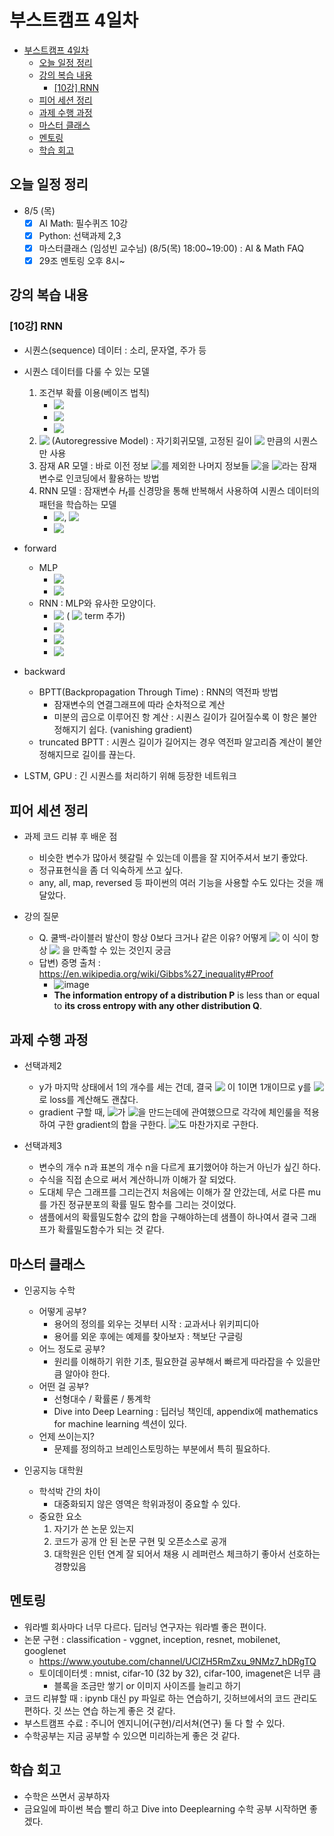 # 부스트캠프 4일차

- [부스트캠프 4일차](#부스트캠프-4일차)
  - [오늘 일정 정리](#오늘-일정-정리)
  - [강의 복습 내용](#강의-복습-내용)
    - [[10강] RNN](#10강-rnn)
  - [피어 세션 정리](#피어-세션-정리)
  - [과제 수행 과정](#과제-수행-과정)
  - [마스터 클래스](#마스터-클래스)
  - [멘토링](#멘토링)
  - [학습 회고](#학습-회고)

## 오늘 일정 정리

* 8/5 (목)
  - [x] AI Math: 필수퀴즈 10강
  - [x] Python: 선택과제 2,3
  - [x] 마스터클래스 (임성빈 교수님) (8/5(목) 18:00~19:00) : AI & Math FAQ
  - [x] 29조 멘토링 오후 8시~

## 강의 복습 내용

### [10강] RNN

* 시퀀스(sequence) 데이터 : 소리, 문자열, 주가 등

* 시퀀스 데이터를 다룰 수 있는 모델
  1. 조건부 확률 이용(베이즈 법칙)
     * <!-- $P(X_1, ..., X_t) = P(X_t | X_1, ..., X_{t-1}) P(X_1, ..., X_{t-1})$ --> <img style="transform: translateY(0.1em); background: white;" src="https://render.githubusercontent.com/render/math?math=P(X_1%2C%20...%2C%20X_t)%20%3D%20P(X_t%20%7C%20X_1%2C%20...%2C%20X_%7Bt-1%7D)%20P(X_1%2C%20...%2C%20X_%7Bt-1%7D)">
     * <!-- $X_t \sim P(X_t | X_{t-1}, ..., X_1)$ --> <img style="transform: translateY(0.1em); background: white;" src="https://render.githubusercontent.com/render/math?math=X_t%20%5Csim%20P(X_t%20%7C%20X_%7Bt-1%7D%2C%20...%2C%20X_1)">​
     * <!-- $X_{t+1} \sim P(X_{t+1} | X_t, X_{t-1}, ..., X_1)$ --> <img style="transform: translateY(0.1em); background: white;" src="https://render.githubusercontent.com/render/math?math=X_%7Bt%2B1%7D%20%5Csim%20P(X_%7Bt%2B1%7D%20%7C%20X_t%2C%20X_%7Bt-1%7D%2C%20...%2C%20X_1)">
  2. <!-- $AR(\tau)$ --> <img style="transform: translateY(0.1em); background: white;" src="https://render.githubusercontent.com/render/math?math=AR(%5Ctau)"> (Autoregressive Model) : 자기회귀모델, 고정된 길이 <!-- $\tau$ --> <img style="transform: translateY(0.1em); background: white;" src="https://render.githubusercontent.com/render/math?math=%5Ctau">​​ 만큼의 시퀀스만 사용
  3. 잠재 AR 모델 : 바로 이전 정보 <!-- $X_{t-1}$ --> <img style="transform: translateY(0.1em); background: white;" src="https://render.githubusercontent.com/render/math?math=X_%7Bt-1%7D">​​를 제외한 나머지 정보들 <!-- $X_{t-2}, ..., X_1$ --> <img style="transform: translateY(0.1em); background: white;" src="https://render.githubusercontent.com/render/math?math=X_%7Bt-2%7D%2C%20...%2C%20X_1">​​ 을 <!-- $H_t$ --> <img style="transform: translateY(0.1em); background: white;" src="https://render.githubusercontent.com/render/math?math=H_t">​​​라는 잠재변수로 인코딩에서 활용하는 방법
  4. RNN 모델 : 잠재변수 $H_t$​​를 신경망을 통해 반복해서 사용하여 시퀀스 데이터의 패턴을 학습하는 모델
     * <!-- $X_t \sim P(X_t | X_{t-1}, H_t)$ --> <img style="transform: translateY(0.1em); background: white;" src="https://render.githubusercontent.com/render/math?math=X_t%20%5Csim%20P(X_t%20%7C%20X_%7Bt-1%7D%2C%20H_t)">​, <!-- $H_t = Net_{\theta} (H_{t-1}, X_{t-1})$ --> <img style="transform: translateY(0.1em); background: white;" src="https://render.githubusercontent.com/render/math?math=H_t%20%3D%20Net_%7B%5Ctheta%7D%20(H_%7Bt-1%7D%2C%20X_%7Bt-1%7D)">​
     * <!-- $X_{t+1} \sim P(X_{t+1} | X_t, H_{t+1})$ --> <img style="transform: translateY(0.1em); background: white;" src="https://render.githubusercontent.com/render/math?math=X_%7Bt%2B1%7D%20%5Csim%20P(X_%7Bt%2B1%7D%20%7C%20X_t%2C%20H_%7Bt%2B1%7D)">

* forward
  * MLP
    * <!-- $H_t = \sigma (X_t W^{(1)} + b^{(1)})$ --> <img style="transform: translateY(0.1em); background: white;" src="https://render.githubusercontent.com/render/math?math=H_t%20%3D%20%5Csigma%20(X_t%20W%5E%7B(1)%7D%20%2B%20b%5E%7B(1)%7D)">
    * <!-- $O_t = H_t W^{(2)} + b^{(2)}$ --> <img style="transform: translateY(0.1em); background: white;" src="https://render.githubusercontent.com/render/math?math=O_t%20%3D%20H_t%20W%5E%7B(2)%7D%20%2B%20b%5E%7B(2)%7D">
  * RNN : MLP와 유사한 모양이다.
    * <!-- $H_t = \sigma (X_t W^{(1)}_X + H_{t-1} W^{(1)}_H + b^{(1)})$ --> <img style="transform: translateY(0.1em); background: white;" src="https://render.githubusercontent.com/render/math?math=H_t%20%3D%20%5Csigma%20(X_t%20W%5E%7B(1)%7D_X%20%2B%20H_%7Bt-1%7D%20W%5E%7B(1)%7D_H%20%2B%20b%5E%7B(1)%7D)">​ ( <!-- $H_{t-1} W^{(1)}_H$ --> <img style="transform: translateY(0.1em); background: white;" src="https://render.githubusercontent.com/render/math?math=H_%7Bt-1%7D%20W%5E%7B(1)%7D_H">​ term 추가)
    * <!-- $O_t = H_t W^{(2)} + b^{(2)}$ --> <img style="transform: translateY(0.1em); background: white;" src="https://render.githubusercontent.com/render/math?math=O_t%20%3D%20H_t%20W%5E%7B(2)%7D%20%2B%20b%5E%7B(2)%7D">​
    * <!-- $H_{t+1} = \sigma (X_{t+1} W^{(1)}_X + H_{t} W^{(1)}_H + b^{(1)})$ --> <img style="transform: translateY(0.1em); background: white;" src="https://render.githubusercontent.com/render/math?math=H_%7Bt%2B1%7D%20%3D%20%5Csigma%20(X_%7Bt%2B1%7D%20W%5E%7B(1)%7D_X%20%2B%20H_%7Bt%7D%20W%5E%7B(1)%7D_H%20%2B%20b%5E%7B(1)%7D)">​
    * <!-- $O_{t+1} = H_{t+1} W^{(2)} + b^{(2)}$ --> <img style="transform: translateY(0.1em); background: white;" src="https://render.githubusercontent.com/render/math?math=O_%7Bt%2B1%7D%20%3D%20H_%7Bt%2B1%7D%20W%5E%7B(2)%7D%20%2B%20b%5E%7B(2)%7D">​

* backward
  * BPTT(Backpropagation Through Time) : RNN의 역전파 방법
    * 잠재변수의 연결그래프에 따라 순차적으로 계산
    * 미분의 곱으로 이루어진 항 계산 : 시퀀스 길이가 길어질수록 이 항은 불안정해지기 쉽다. (vanishing gradient)
  * truncated BPTT : 시퀀스 길이가 길어지는 경우 역전파 알고리즘 계산이 불안정해지므로 길이를 끊는다.

* LSTM, GPU : 긴 시퀀스를 처리하기 위해 등장한 네트워크

## 피어 세션 정리

* 과제 코드 리뷰 후 배운 점
  * 비슷한 변수가 많아서 헷갈릴 수 있는데 이름을 잘 지어주셔서 보기 좋았다.
  * 정규표현식을 좀 더 익숙하게 쓰고 싶다.
  * any, all, map, reversed 등 파이썬의 여러 기능을 사용할 수도 있다는 것을 깨달았다.

* 강의 질문
  * Q. 쿨백-라이블러 발산이 항상 0보다 크거나 같은 이유? 어떻게 <!-- $KL(P||Q) = \int_{X} P(x) \log (\frac{P(x)}{Q(x)}) dx$ --> <img style="transform: translateY(0.1em); background: white;" src="https://render.githubusercontent.com/render/math?math=KL(P%7C%7CQ)%20%3D%20%5Cint_%7BX%7D%20P(x)%20%5Clog%20(%5Cfrac%7BP(x)%7D%7BQ(x)%7D)%20dx"> 이 식이 항상 <!-- $KL(P||Q) \geq 0$ --> <img style="transform: translateY(0.1em); background: white;" src="https://render.githubusercontent.com/render/math?math=KL(P%7C%7CQ)%20%5Cgeq%200"> 을 만족할 수 있는 것인지 궁금
  * 답변) 증명 출처 : https://en.wikipedia.org/wiki/Gibbs%27_inequality#Proof
    * ![image](https://user-images.githubusercontent.com/35680202/128598212-aae71591-9b5d-4d31-9435-27cf4a8d0756.png)
    * **The information entropy of a distribution P** is less than or equal to **its cross entropy with any other distribution Q**.

## 과제 수행 과정

* 선택과제2
  * y가 마지막 상태에서 1의 개수를 세는 건데, 결국 <!-- $s_n$ --> <img style="transform: translateY(0.1em); background: white;" src="https://render.githubusercontent.com/render/math?math=s_n"> 이 1이면 1개이므로 y를 <!-- $s_n$ --> <img style="transform: translateY(0.1em); background: white;" src="https://render.githubusercontent.com/render/math?math=s_n">로 loss를 계산해도 괜찮다.
  * gradient 구할 때, <!-- $w_x$ --> <img style="transform: translateY(0.1em); background: white;" src="https://render.githubusercontent.com/render/math?math=w_x">가 <!-- $s_1, ..., s_n$ --> <img style="transform: translateY(0.1em); background: white;" src="https://render.githubusercontent.com/render/math?math=s_1%2C%20...%2C%20s_n">을 만드는데에 관여했으므로 각각에 체인룰을 적용하여 구한 gradient의 합을 구한다. <!-- $w_{rec}$ --> <img style="transform: translateY(0.1em); background: white;" src="https://render.githubusercontent.com/render/math?math=w_%7Brec%7D">​​ 도 마찬가지로 구한다.

* 선택과제3
  * 변수의 개수 n과 표본의 개수 n을 다르게 표기했어야 하는거 아닌가 싶긴 하다.
  * 수식을 직접 손으로 써서 계산하니까 이해가 잘 되었다.
  * 도대체 무슨 그래프를 그리는건지 처음에는 이해가 잘 안갔는데, 서로 다른 mu를 가진 정규분포의 확률 밀도 함수를 그리는 것이었다.
  * 샘플에서의 확률밀도함수 값의 합을 구해야하는데 샘플이 하나여서 결국 그래프가 확률밀도함수가 되는 것 같다.

## 마스터 클래스

* 인공지능 수학
  * 어떻게 공부?
    * 용어의 정의를 외우는 것부터 시작 : 교과서나 위키피디아
    * 용어를 외운 후에는 예제를 찾아보자 : 책보단 구글링
  * 어느 정도로 공부?
    * 원리를 이해하기 위한 기초, 필요한걸 공부해서 빠르게 따라잡을 수 있을만큼 알아야 한다.
  * 어떤 걸 공부?
    * 선형대수 / 확률론 / 통계학
    * Dive into Deep Learning : 딥러닝 책인데, appendix에 mathematics for machine learning 섹션이 있다.
  * 언제 쓰이는지?
    * 문제를 정의하고 브레인스토밍하는 부분에서 특히 필요하다.

* 인공지능 대학원
  * 학석박 간의 차이
    * 대중화되지 않은 영역은 학위과정이 중요할 수 있다.
  * 중요한 요소
    1. 자기가 쓴 논문 있는지
    2. 코드가 공개 안 된 논문 구현 및 오픈소스로 공개
    3. 대학원은 인턴 연계 잘 되어서 채용 시 레퍼런스 체크하기 좋아서 선호하는 경향있음

## 멘토링

* 워라벨 회사마다 너무 다르다. 딥러닝 연구자는 워라벨 좋은 편이다.
* 논문 구현 : classification - vggnet, inception, resnet, mobilenet, googlenet
  * https://www.youtube.com/channel/UClZH5RmZxu_9NMz7_hDRgTQ
  * 토이데이터셋 : mnist, cifar-10 (32 by 32), cifar-100, imagenet은 너무 큼
    * 블록을 조금만 쌓기 or 이미지 사이즈를 늘리고 하기
* 코드 리뷰할 때 : ipynb 대신 py 파일로 하는 연습하기, 깃허브에서의 코드 관리도 편하다. 깃 쓰는 연습 하는게 좋은 것 같다.
* 부스트캠프 수료 : 주니어 엔지니어(구현)/리서쳐(연구) 둘 다 할 수 있다.
* 수학공부는 지금 공부할 수 있으면 미리하는게 좋은 것 같다.

## 학습 회고

* 수학은 쓰면서 공부하자
* 금요일에 파이썬 복습 빨리 하고 Dive into Deeplearning 수학 공부 시작하면 좋겠다.
